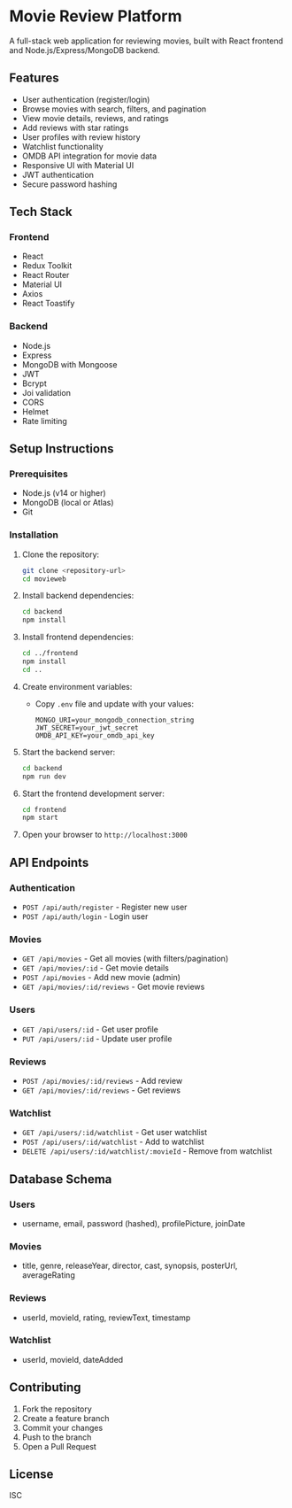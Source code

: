 # Movie Review Platform

A full-stack web application for reviewing movies, built with React frontend and Node.js/Express/MongoDB backend.

## Features

- User authentication (register/login)
- Browse movies with search, filters, and pagination
- View movie details, reviews, and ratings
- Add reviews with star ratings
- User profiles with review history
- Watchlist functionality
- OMDB API integration for movie data
- Responsive UI with Material UI
- JWT authentication
- Secure password hashing

## Tech Stack

### Frontend
- React
- Redux Toolkit
- React Router
- Material UI
- Axios
- React Toastify

### Backend
- Node.js
- Express
- MongoDB with Mongoose
- JWT
- Bcrypt
- Joi validation
- CORS
- Helmet
- Rate limiting

## Setup Instructions

### Prerequisites
- Node.js (v14 or higher)
- MongoDB (local or Atlas)
- Git

### Installation

1. Clone the repository:
   ```bash
   git clone <repository-url>
   cd movieweb
   ```

2. Install backend dependencies:
   ```bash
   cd backend
   npm install
   ```

3. Install frontend dependencies:
   ```bash
   cd ../frontend
   npm install
   cd ..
   ```

4. Create environment variables:
   - Copy `.env` file and update with your values:
     ```
     MONGO_URI=your_mongodb_connection_string
     JWT_SECRET=your_jwt_secret
     OMDB_API_KEY=your_omdb_api_key
     ```

5. Start the backend server:
   ```bash
   cd backend
   npm run dev
   ```

6. Start the frontend development server:
   ```bash
   cd frontend
   npm start
   ```

7. Open your browser to `http://localhost:3000`

## API Endpoints

### Authentication
- `POST /api/auth/register` - Register new user
- `POST /api/auth/login` - Login user

### Movies
- `GET /api/movies` - Get all movies (with filters/pagination)
- `GET /api/movies/:id` - Get movie details
- `POST /api/movies` - Add new movie (admin)
- `GET /api/movies/:id/reviews` - Get movie reviews

### Users
- `GET /api/users/:id` - Get user profile
- `PUT /api/users/:id` - Update user profile

### Reviews
- `POST /api/movies/:id/reviews` - Add review
- `GET /api/movies/:id/reviews` - Get reviews

### Watchlist
- `GET /api/users/:id/watchlist` - Get user watchlist
- `POST /api/users/:id/watchlist` - Add to watchlist
- `DELETE /api/users/:id/watchlist/:movieId` - Remove from watchlist

## Database Schema

### Users
- username, email, password (hashed), profilePicture, joinDate

### Movies
- title, genre, releaseYear, director, cast, synopsis, posterUrl, averageRating

### Reviews
- userId, movieId, rating, reviewText, timestamp

### Watchlist
- userId, movieId, dateAdded

## Contributing

1. Fork the repository
2. Create a feature branch
3. Commit your changes
4. Push to the branch
5. Open a Pull Request

## License

ISC
